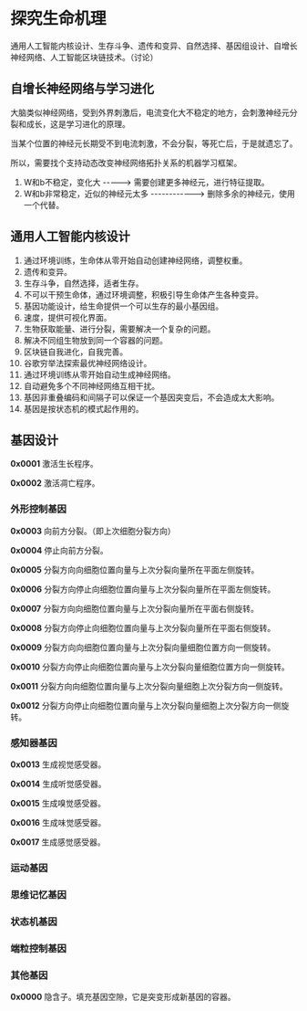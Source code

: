 # 探究生命机理

通用人工智能内核设计、生存斗争、遗传和变异、自然选择、基因组设计、自增长神经网络、人工智能区块链技术。（讨论）

## 自增长神经网络与学习进化

大脑类似神经网络，受到外界刺激后，电流变化大不稳定的地方，会刺激神经元分裂和成长，这是学习进化的原理。

当某个位置的神经元长期受不到电流刺激，不会分裂，等死亡后，于是就遗忘了。

所以，需要找个支持动态改变神经网络拓扑关系的机器学习框架。

1. W和b不稳定，变化大 -----> 需要创建更多神经元，进行特征提取。
2. W和b非常稳定，近似的神经元太多 ------------> 删除多余的神经元，使用一个代替。

## 通用人工智能内核设计

1. 通过环境训练，生命体从零开始自动创建神经网络，调整权重。
2. 遗传和变异。
3. 生存斗争，自然选择，适者生存。
4. 不可以干预生命体，通过环境调整，积极引导生命体产生各种变异。
5. 基因功能设计，给生命提供一个可以生存的最小基因组。
6. 速度，提供可视化界面。
7. 生物获取能量、进行分裂，需要解决一个复杂的问题。
8. 解决不同组生物放到同一个容器的问题。
9. 区块链自我进化，自我完善。
10. 谷歌穷举法探索最优神经网络设计。
11. 通过环境训练从零开始自动生成神经网络。
12. 自动避免多个不同神经网络互相干扰。
13. 基因非重叠编码和间隔子可以保证一个基因突变后，不会造成太大影响。
14. 基因是按状态机的模式起作用的。

## 基因设计

**0x0001** 激活生长程序。

**0x0002** 激活凋亡程序。

### 外形控制基因

**0x0003** 向前方分裂。（即上次细胞分裂方向）

**0x0004** 停止向前方分裂。

**0x0005** 分裂方向向细胞位置向量与上次分裂向量所在平面左侧旋转。

**0x0006** 分裂方向停止向细胞位置向量与上次分裂向量所在平面左侧旋转。

**0x0007** 分裂方向向细胞位置向量与上次分裂向量所在平面右侧旋转。

**0x0008** 分裂方向停止向细胞位置向量与上次分裂向量所在平面右侧旋转。

**0x0009** 分裂方向向细胞位置向量与上次分裂向量细胞位置方向一侧旋转。

**0x0010** 分裂方向停止向细胞位置向量与上次分裂向量细胞位置方向一侧旋转。

**0x0011** 分裂方向向细胞位置向量与上次分裂向量细胞上次分裂方向一侧旋转。

**0x0012** 分裂方向停止向细胞位置向量与上次分裂向量细胞上次分裂方向一侧旋转。

### 感知器基因

**0x0013** 生成视觉感受器。

**0x0014** 生成听觉感受器。

**0x0015** 生成嗅觉感受器。

**0x0016** 生成味觉感受器。

**0x0017** 生成感觉感受器。

### 运动基因

### 思维记忆基因

### 状态机基因

### 端粒控制基因

### 其他基因

**0x0000** 隐含子。填充基因空隙，它是突变形成新基因的容器。
